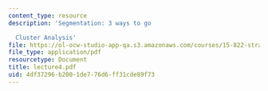 ```yaml
---
content_type: resource
description: 'Segmentation: 3 ways to go

  Cluster Analysis'
file: https://ol-ocw-studio-app-qa.s3.amazonaws.com/courses/15-822-strategic-marketing-measurement-fall-2002/4df37296b2001de776d6ff31cde89f73_lecture4.pdf
file_type: application/pdf
resourcetype: Document
title: lecture4.pdf
uid: 4df37296-b200-1de7-76d6-ff31cde89f73
---
```

